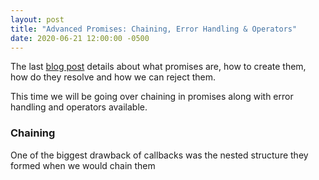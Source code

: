 ```yaml
---
layout: post
title: "Advanced Promises: Chaining, Error Handling & Operators"
date: 2020-06-21 12:00:00 -0500
---
```


The last [blog post](https://bhagat.me/blog/2020/06/20/basics-of-promises.html) details about what promises are, how to create them, how do they resolve and how we can reject them.

This time we will be going over chaining in promises along with error handling and operators available.

### Chaining

One of the biggest drawback of callbacks was the nested structure they formed when we would chain them
